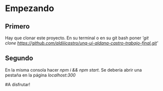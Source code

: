 # Empezando

## Primero 
Hay que clonar este proyecto. En su terminal o en su git bash poner _'git clone https://github.com/aldiiicastro/unq-ui-aldana-castro-trabajo-final.git'_
## Segundo 
En la misma consola hacer _npm i && npm start_.
Se debería abrir una pestaña en la página _localhost:300_ 

#A disfrutar!
